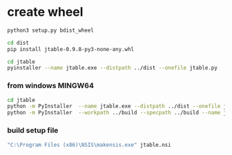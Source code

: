 


# create wheel

```bash
python3 setup.py bdist_wheel
```

```bash
cd dist
pip install jtable-0.9.8-py3-none-any.whl
```

```bash
cd jtable
pyinstaller --name jtable.exe --distpath ../dist --onefile jtable.py
```

### from windows MINGW64
```bash
cd jtable
python -m PyInstaller  --name jtable.exe --distpath ../dist --onefile jtable.py
python -m PyInstaller  --workpath ../build --specpath ../build --name jtable.exe --distpath ../dist --onefile jtable.py
```

### build setup file
```bash
"C:\Program Files (x86)\NSIS\makensis.exe" jtable.nsi
```
